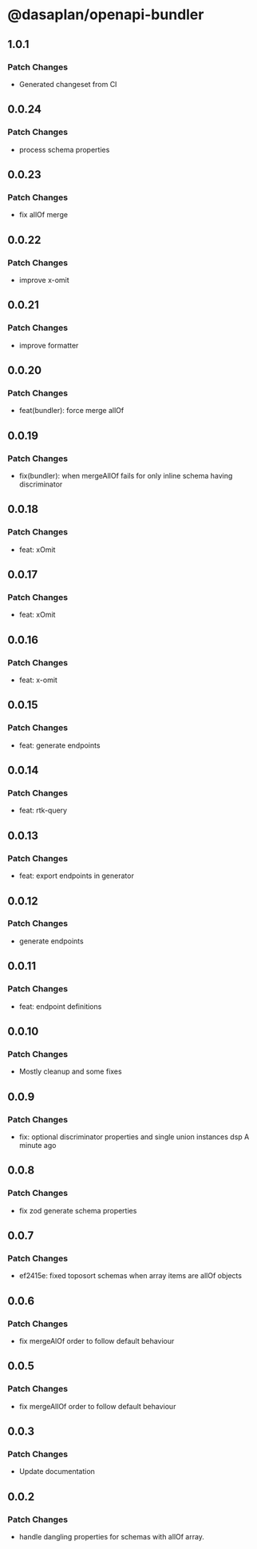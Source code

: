 # @dasaplan/openapi-bundler

## 1.0.1

### Patch Changes

- Generated changeset from CI

## 0.0.24

### Patch Changes

- process schema properties

## 0.0.23

### Patch Changes

- fix allOf merge

## 0.0.22

### Patch Changes

- improve x-omit

## 0.0.21

### Patch Changes

- improve formatter

## 0.0.20

### Patch Changes

- feat(bundler): force merge allOf

## 0.0.19

### Patch Changes

- fix(bundler): when mergeAllOf fails for only inline schema having discriminator

## 0.0.18

### Patch Changes

- feat: xOmit

## 0.0.17

### Patch Changes

- feat: xOmit

## 0.0.16

### Patch Changes

- feat: x-omit

## 0.0.15

### Patch Changes

- feat: generate endpoints

## 0.0.14

### Patch Changes

- feat: rtk-query

## 0.0.13

### Patch Changes

- feat: export endpoints in generator

## 0.0.12

### Patch Changes

- generate endpoints

## 0.0.11

### Patch Changes

- feat: endpoint definitions

## 0.0.10

### Patch Changes

- Mostly cleanup and some fixes

## 0.0.9

### Patch Changes

- fix: optional discriminator properties and single union instances dsp A minute ago

## 0.0.8

### Patch Changes

- fix zod generate schema properties

## 0.0.7

### Patch Changes

- ef2415e: fixed toposort schemas when array items are allOf objects

## 0.0.6

### Patch Changes

- fix mergeAlOf order to follow default behaviour

## 0.0.5

### Patch Changes

- fix mergeAllOf order to follow default behaviour

## 0.0.3

### Patch Changes

- Update documentation

## 0.0.2

### Patch Changes

- handle dangling properties for schemas with allOf array.
